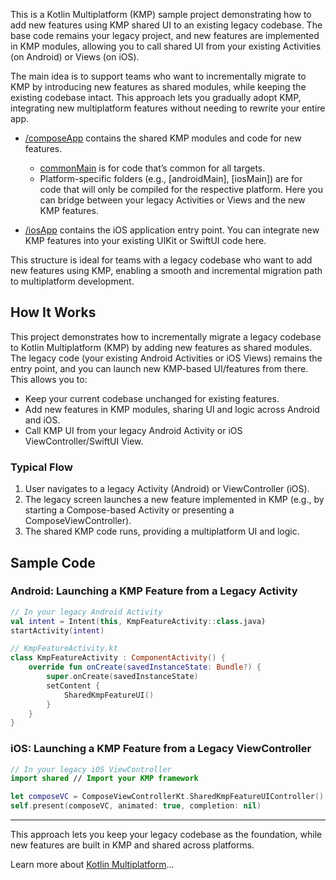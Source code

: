 This is a Kotlin Multiplatform (KMP) sample project demonstrating how to add new features using KMP shared UI to an existing legacy codebase. The base code remains your legacy project, and new features are implemented in KMP modules, allowing you to call shared UI from your existing Activities (on Android) or Views (on iOS).

The main idea is to support teams who want to incrementally migrate to KMP by introducing new features as shared modules, while keeping the existing codebase intact. This approach lets you gradually adopt KMP, integrating new multiplatform features without needing to rewrite your entire app.

* [/composeApp](./composeApp/src) contains the shared KMP modules and code for new features.
  - [commonMain](./composeApp/src/commonMain/kotlin) is for code that’s common for all targets.
  - Platform-specific folders (e.g., [androidMain], [iosMain]) are for code that will only be compiled for the respective platform. Here you can bridge between your legacy Activities or Views and the new KMP features.

* [/iosApp](./iosApp/iosApp) contains the iOS application entry point. You can integrate new KMP features into your existing UIKit or SwiftUI code here.

This structure is ideal for teams with a legacy codebase who want to add new features using KMP, enabling a smooth and incremental migration path to multiplatform development.

## How It Works

This project demonstrates how to incrementally migrate a legacy codebase to Kotlin Multiplatform (KMP) by adding new features as shared modules. The legacy code (your existing Android Activities or iOS Views) remains the entry point, and you can launch new KMP-based UI/features from there. This allows you to:

- Keep your current codebase unchanged for existing features.
- Add new features in KMP modules, sharing UI and logic across Android and iOS.
- Call KMP UI from your legacy Android Activity or iOS ViewController/SwiftUI View.

### Typical Flow
1. User navigates to a legacy Activity (Android) or ViewController (iOS).
2. The legacy screen launches a new feature implemented in KMP (e.g., by starting a Compose-based Activity or presenting a ComposeViewController).
3. The shared KMP code runs, providing a multiplatform UI and logic.

## Sample Code

### Android: Launching a KMP Feature from a Legacy Activity
```kotlin
// In your legacy Android Activity
val intent = Intent(this, KmpFeatureActivity::class.java)
startActivity(intent)
```

```kotlin
// KmpFeatureActivity.kt
class KmpFeatureActivity : ComponentActivity() {
    override fun onCreate(savedInstanceState: Bundle?) {
        super.onCreate(savedInstanceState)
        setContent {
            SharedKmpFeatureUI()
        }
    }
}
```

### iOS: Launching a KMP Feature from a Legacy ViewController
```swift
// In your legacy iOS ViewController
import shared // Import your KMP framework

let composeVC = ComposeViewControllerKt.SharedKmpFeatureUIController()
self.present(composeVC, animated: true, completion: nil)
```

---

This approach lets you keep your legacy codebase as the foundation, while new features are built in KMP and shared across platforms.

Learn more about [Kotlin Multiplatform](https://www.jetbrains.com/help/kotlin-multiplatform-dev/get-started.html)…